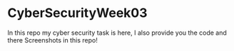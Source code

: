 # CyberSecurityWeek03
In this repo my cyber security task is here, I also provide you the code and there Screenshots in this repo!
